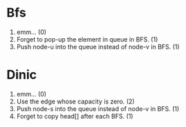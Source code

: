 # Bfs

1. emm...                                                   (0)
1. Forget to pop-up the element in queue in BFS.            (1)
1. Push node-u into the queue instead of node-v in BFS.     (1)

# Dinic

1. emm...                                                   (0)
1. Use the edge whose capacity is zero.                     (2)
1. Push node-s into the queue instead of node-v in BFS.     (1)
1. Forget to copy head[] after each BFS.                    (1)

